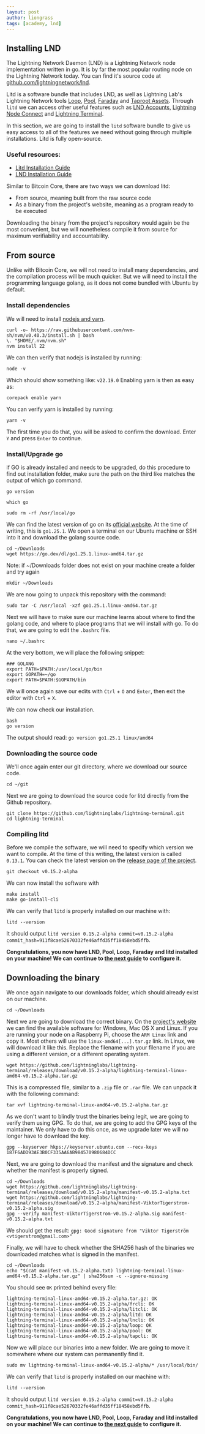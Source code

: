 ```yaml
---
layout: post
author: liongrass
tags: [academy, lnd]
---
```


## Installing LND

The Lightning Network Daemon (LND) is a Lightning Network node implementation written in go. It is by far the most popular routing node on the Lightning Network today. You can find it's source code at [github.com/lightningnetwork/lnd](https://github.com/lightningnetwork/lnd).

Litd is a software bundle that includes LND, as well as Lightning Lab's Lightning Network tools [Loop](https://docs.lightning.engineering/lightning-network-tools/loop), [Pool](https://docs.lightning.engineering/lightning-network-tools/pool), [Faraday](https://docs.lightning.engineering/lightning-network-tools/faraday) and [Taproot Assets](https://docs.lightning.engineering/lightning-network-tools/taproot-assets). Through `litd` we can access other useful features such as [LND Accounts](https://docs.lightning.engineering/lightning-network-tools/lightning-terminal/accounts), [Lightning Node Connect](https://docs.lightning.engineering/lightning-network-tools/lightning-terminal/lightning-node-connect) and [Lightning Terminal](https://docs.lightning.engineering/lightning-network-tools/lightning-terminal/connect).

In this section, we are going to install the `litd` software bundle to give us easy access to all of the features we need without going through multiple installations. Litd is fully open-source.

### Useful resources:

- [Litd Installation Guide](https://docs.lightning.engineering/lightning-network-tools/lightning-terminal/run-litd)
- [LND Installation Guide](https://docs.lightning.engineering/lightning-network-tools/lnd/run-lnd)

Similar to Bitcoin Core, there are two ways we can download litd:

- From source, meaning built from the raw source code
- As a binary from the project's website, meaning as a program ready to be executed

Downloading the binary from the project's repository would again be the most convenient, but we will nonetheless compile it from source for maximum verifiability and accountability.

## From source

Unlike with Bitcoin Core, we will not need to install many dependencies, and the compilation process will be much quicker. But we will need to install the programming language golang, as it does not come bundled with Ubuntu by default.

### Install dependencies

We will need to install [nodejs and yarn](https://nodejs.org/en/download/).

```shell
curl -o- https://raw.githubusercontent.com/nvm-sh/nvm/v0.40.3/install.sh | bash
\. "$HOME/.nvm/nvm.sh"
nvm install 22
```

We can then verify that nodejs is installed by running:

```shell
node -v
```

Which should show something like: `v22.19.0`
Enabling yarn is then as easy as:

```shell
corepack enable yarn
```

You can verify yarn is installed by running:

```shell
yarn -v
```

The first time you do that, you will be asked to confirm the download. Enter `Y` and press `Enter` to continue.

### Install/Upgrade go

if GO is already installed and needs to be upgraded, do this procedure to find out installation folder, make sure the path on the third like matches the output of which go command.
```shell
go version

which go

sudo rm -rf /usr/local/go
```

We can find the latest version of go on its [official website](https://go.dev/dl/). At the time of writing, this is `go1.25.1`. We open a terminal on our Ubuntu machine or SSH into it and download the golang source code.

```shell
cd ~/Downloads
wget https://go.dev/dl/go1.25.1.linux-amd64.tar.gz
```
Note: if ~/Downloads folder does not exist on your machine create a folder and try again
```shell
mkdir ~/Downloads
```

We are now going to unpack this repository with the command:

```shell
sudo tar -C /usr/local -xzf go1.25.1.linux-amd64.tar.gz
```

Next we will have to make sure our machine learns about where to find the golang code, and where to place programs that we will install with go. To do that, we are going to edit the `.bashrc` file.

```shell
nano ~/.bashrc
```

At the very bottom, we will place the following snippet:

```
### GOLANG
export PATH=$PATH:/usr/local/go/bin
export GOPATH=~/go
export PATH=$PATH:$GOPATH/bin
```

We will once again save our edits with `Ctrl` + `O` and `Enter`, then exit the editor with `Ctrl` + `X`.


We can now check our installation.

```shell
bash
go version
```

The output should read: `go version go1.25.1 linux/amd64`

### Downloading the source code

We'll once again enter our git directory, where we download our source code.

```shell
cd ~/git
```

Next we are going to download the source code for litd directly from the Github repository.

```
git clone https://github.com/lightninglabs/lightning-terminal.git
cd lightning-terminal
```

### Compiling litd

Before we compile the software, we will need to specify which version we want to compile. At the time of this writing, the latest version is called `0.13.1`. You can check the latest version on the [release page of the project](https://github.com/lightninglabs/lightning-terminal/releases).

```shell
git checkout v0.15.2-alpha
```

We can now install the software with

```shell
make install
make go-install-cli
```

We can verify that `litd` is properly installed on our machine with:

```shell
litd --version
```

It should output `litd version 0.15.2-alpha commit=v0.15.2-alpha commit_hash=911f8cae52670332fe46affd35ff18458ebd5ffb`.

**Congratulations, you now have LND, Pool, Loop, Faraday and litd installed on your machine! We can continue to [the next guide](/configure-lnd) to configure it.**

## Downloading the binary

We once again navigate to our downloads folder, which should already exist on our machine.

```shell
cd ~/Downloads
```

Next we are going to download the correct binary. On the [project's website](https://github.com/lightninglabs/lightning-terminal/releases) we can find the available software for Windows, Mac OS X and Linux. If you are running your node on a Raspberry Pi, choose the `ARM Linux` link and copy it. Most others will use the `linux-amd64[...].tar.gz` link. In Linux, we will download it like this. Replace the filename with your filename if you are using a different version, or a different operating system.

```shell
wget https://github.com/lightninglabs/lightning-terminal/releases/download/v0.15.2-alpha/lightning-terminal-linux-amd64-v0.15.2-alpha.tar.gz
```

This is a compressed file, similar to a `.zip` file or `.rar` file. We can unpack it with the following command:

```shell
tar xvf lightning-terminal-linux-amd64-v0.15.2-alpha.tar.gz
```

As we don't want to blindly trust the binaries being legit, we are going to verify them using GPG. To do that, we are going to add the GPG keys of the maintainer. We only have to do this once, as we upgrade later we will no longer have to download the key.

```shell
gpg --keyserver hkps://keyserver.ubuntu.com --recv-keys 187F6ADD93AE3B0CF335AA6AB984570980684DCC
```

Next, we are going to download the manifest and the signature and check whether the manifest is properly signed.

```shell
cd ~/Downloads
wget https://github.com/lightninglabs/lightning-terminal/releases/download/v0.15.2-alpha/manifest-v0.15.2-alpha.txt
wget https://github.com/lightninglabs/lightning-terminal/releases/download/v0.15.2-alpha/manifest-ViktorTigerstrom-v0.15.2-alpha.sig
gpg --verify manifest-ViktorTigerstrom-v0.15.2-alpha.sig manifest-v0.15.2-alpha.txt
```

We should get the result: `gpg: Good signature from "Viktor Tigerström <vtigerstrom@gmail.com>"`

Finally, we will have to check whether the SHA256 hash of the binaries we downloaded matches what is signed in the manifest.

```shell
cd ~/Downloads
echo "$(cat manifest-v0.15.2-alpha.txt) lightning-terminal-linux-amd64-v0.15.2-alpha.tar.gz" | sha256sum -c --ignore-missing
```

You should see `OK` printed behind every file:

```shell
lightning-terminal-linux-amd64-v0.15.2-alpha.tar.gz: OK
lightning-terminal-linux-amd64-v0.15.2-alpha/frcli: OK
lightning-terminal-linux-amd64-v0.15.2-alpha/litcli: OK
lightning-terminal-linux-amd64-v0.15.2-alpha/litd: OK
lightning-terminal-linux-amd64-v0.15.2-alpha/lncli: OK
lightning-terminal-linux-amd64-v0.15.2-alpha/loop: OK
lightning-terminal-linux-amd64-v0.15.2-alpha/pool: OK
lightning-terminal-linux-amd64-v0.15.2-alpha/tapcli: OK
```

Now we will place our binaries into a new folder. We are going to move it somewhere where our system can permanently find it.

```shell
sudo mv lightning-terminal-linux-amd64-v0.15.2-alpha/* /usr/local/bin/
```

We can verify that `litd` is properly installed on our machine with:

```shell
litd --version
```

It should output `litd version 0.15.2-alpha commit=v0.15.2-alpha commit_hash=911f8cae52670332fe46affd35ff18458ebd5ffb`.

**Congratulations, you now have LND, Pool, Loop, Faraday and litd installed on your machine! We can continue to [the next guide](/configure-lnd) to configure it.**
